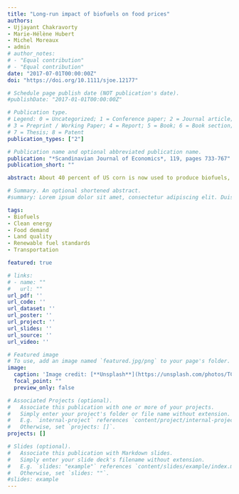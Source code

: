```yaml
---
title: "Long-run impact of biofuels on food prices"
authors:
- Ujjayant Chakravorty
- Marie-Hélène Hubert
- Michel Moreaux
- admin
# author_notes:
# - "Equal contribution"
# - "Equal contribution"
date: "2017-07-01T00:00:00Z"
doi: "https://doi.org/10.1111/sjoe.12177"

# Schedule page publish date (NOT publication's date).
#publishDate: "2017-01-01T00:00:00Z"

# Publication type.
# Legend: 0 = Uncategorized; 1 = Conference paper; 2 = Journal article;
# 3 = Preprint / Working Paper; 4 = Report; 5 = Book; 6 = Book section;
# 7 = Thesis; 8 = Patent
publication_types: ["2"]

# Publication name and optional abbreviated publication name.
publication: "*Scandinavian Journal of Economics*, 119, pages 733-767"
publication_short: ""

abstract: About 40 percent of US corn is now used to produce biofuels, which are used as substitutes for gasoline in transportation. In this paper, we use a Ricardian model with differential land quality to show that world food prices could rise by about 32 percent by 2022. About half of this increase is from the biofuel mandate and the rest is a result of demand-side effects in the form of population growth and income-induced changes in dietary preferences, from cereals to meat and dairy products. However, aggregate world carbon emissions would increase, because of significant land conversion to farming and leakage from lower oil prices.

# Summary. An optional shortened abstract.
#summary: Lorem ipsum dolor sit amet, consectetur adipiscing elit. Duis posuere tellus ac convallis placerat. Proin tincidunt magna sed ex sollicitudin condimentum.

tags:
- Biofuels
- Clean energy
- Food demand
- Land quality
- Renewable fuel standards
- Transportation

featured: true

# links:
# - name: ""
#   url: ""
url_pdf: ''
url_code: ''
url_dataset: ''
url_poster: ''
url_project: ''
url_slides: ''
url_source: ''
url_video: ''

# Featured image
# To use, add an image named `featured.jpg/png` to your page's folder. 
image:
  caption: 'Image credit: [**Unsplash**](https://unsplash.com/photos/TCcA-nibnCc)'
  focal_point: ""
  preview_only: false

# Associated Projects (optional).
#   Associate this publication with one or more of your projects.
#   Simply enter your project's folder or file name without extension.
#   E.g. `internal-project` references `content/project/internal-project/index.md`.
#   Otherwise, set `projects: []`.
projects: []

# Slides (optional).
#   Associate this publication with Markdown slides.
#   Simply enter your slide deck's filename without extension.
#   E.g. `slides: "example"` references `content/slides/example/index.md`.
#   Otherwise, set `slides: ""`.
#slides: example
---
```


